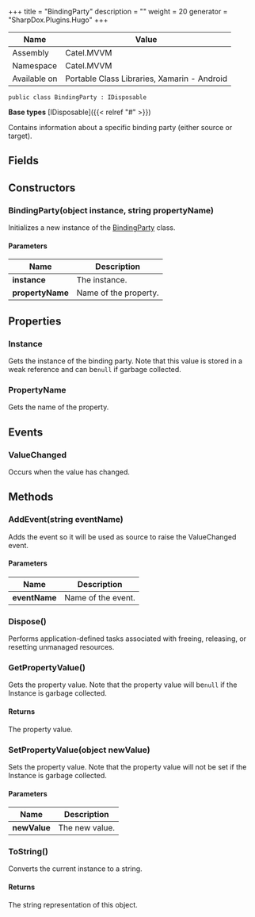 

+++
title = "BindingParty" 
description = ""
weight = 20
generator = "SharpDox.Plugins.Hugo"
+++

Name|Value
---|---
Assembly|Catel.MVVM
Namespace|Catel.MVVM
Available on|Portable Class Libraries, Xamarin - Android

```
public class BindingParty : IDisposable
```

**Base types**
[IDisposable]({{< relref "#" >}})

Contains information about a specific binding party (either source or target).

## Fields

## Constructors

### BindingParty(object instance, string propertyName)

Initializes a new instance of the [BindingParty](#) class.

#### Parameters

Name|Description
---|---
**instance**|The instance.
**propertyName**|Name of the property.

## Properties

### Instance

Gets the instance of the binding party. Note that this value is stored in a weak reference and can be`null` if garbage collected.

### PropertyName

Gets the name of the property.

## Events

### ValueChanged

Occurs when the value has changed.

## Methods

### AddEvent<TEventArgs>(string eventName)

Adds the event so it will be used as source to raise the ValueChanged event.

#### Parameters

Name|Description
---|---
**eventName**|Name of the event.

### Dispose()

Performs application-defined tasks associated with freeing, releasing, or resetting unmanaged resources.

### GetPropertyValue()

Gets the property value. Note that the property value will be`null` if the Instance is garbage collected.

#### Returns

The property value.

### SetPropertyValue(object newValue)

Sets the property value. Note that the property value will not be set if the Instance is garbage collected.

#### Parameters

Name|Description
---|---
**newValue**|The new value.

### ToString()

Converts the current instance to a string.

#### Returns

The string representation of this object.

